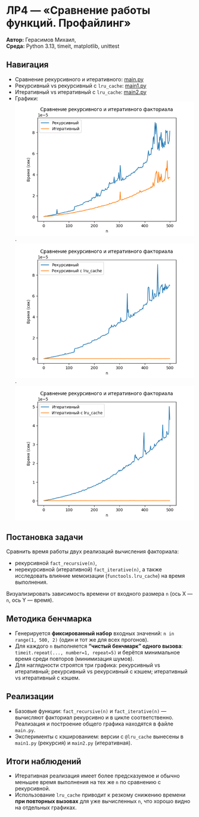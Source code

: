 # ЛР4 — «Сравнение работы функций. Профайлинг»

**Автор:** Герасимов Михаил, <P3122>  
**Среда:** Python 3.13, timeit, matplotlib, unittest

## Навигация
- Сравнение рекурсивного и итеративного: [main.py](./main.py)
- Рекурсивный vs рекурсивный с `lru_cache`: [main1.py](./main1.py)
- Итеративный vs итеративный с `lru_cache`: [main2.py](./main2.py)
- Графики: ![rec_vs_iter](./main.png) · ![rec_vs_cached](./main1.png) · ![iter_vs_cached](./main2.png)

## Постановка задачи
Сравнить время работы двух реализаций вычисления факториала:
- рекурсивной `fact_recursive(n)`,
- нерекурсивной (итеративной) `fact_iterative(n)`,
а также исследовать влияние мемоизации (`functools.lru_cache`) на время выполнения.

Визуализировать зависимость времени от входного размера `n` (ось X — `n`, ось Y — время).

## Методика бенчмарка
- Генерируется **фиксированный набор** входных значений: `n in range(1, 500, 2)` (один и тот же для всех прогонов).
- Для каждого `n` выполняется **“чистый бенчмарк” одного вызова**: `timeit.repeat(..., number=1, repeat=5)` и берётся минимальное время среди повторов (минимизация шумов).
- Для наглядности строятся три графика: рекурсивный vs итеративный; рекурсивный vs рекурсивный с кэшем; итеративный vs итеративный с кэшем.

## Реализации
- Базовые функции: `fact_recursive(n)` и `fact_iterative(n)` — вычисляют факториал рекурсивно и в цикле соответственно. Реализация и построение общего графика находятся в файле `main.py`. 
- Эксперименты с кэшированием: версии с `@lru_cache` вынесены в `main1.py` (рекурсия) и `main2.py` (итеративная).

## Итоги наблюдений
- Итеративная реализация имеет более предсказуемое и обычно меньшее время выполнения на тех же `n` по сравнению с рекурсивной.
- Использование `lru_cache` приводит к резкому снижению времени **при повторных вызовах** для уже вычисленных `n`, что хорошо видно на отдельных графиках.

